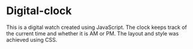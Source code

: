 # Digital-clock
This is a digital watch created using JavaScript.
The clock keeps track of the current time and whether it is AM or PM.
The layout and style was achieved using CSS.
